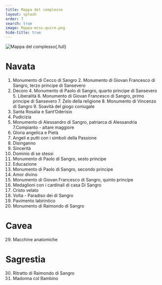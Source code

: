 ```yaml
---
title: Mappa del complesso
layout: splash
order: 7
search: true
image: Mappa-mcss-quire.png
hide-title: true
---
```


![Mappa del complesso](/assets/images/Mappa-mcss-quire.png){.full}

# Navata

1. Monumento di Cecco di Sangro 2. Monumento di Giovan Francesco di Sangro, terzo principe di Sansevero
3. Decoro 4. Monumento di Paolo di Sangro, quarto principe di Sansevero 5. Liberalità 6. Monumento di Giovan Francesco di Sangro, primo principe di Sansevero 7. Zelo della religione 8. Monumento di Vincenzo di Sangro 9. Soavità del giogo coniugale
4. Santa Rosalia e Sant’Oderisio
5. Pudicizia
6. Monumento di Alessandro di Sangro, patriarca di Alessandria
7.Compianto - altare maggiore
8. Gloria angelica e Pietà
9. Angeli e putti con i simboli della Passione
10. Disinganno
11. Sincerità
12. Dominio di se stessi
13. Monumento di Paolo di Sangro, sesto principe
14. Educazione
15. Monumento di Paolo di Sangro, secondo principe
16. Amor divino
17. Monumento di Giovan Francesco di Sangro, quinto principe
18. Medaglioni con i cardinali di casa Di Sangro
19. Cristo velato
20. Volta - Paradiso dei di Sangro
21. Pavimento labirintico
22. Monumento di Raimondo di Sangro

# Cavea

29. Macchine anatomiche

# Sagrestia

30. Ritratto di Raimondo di Sangro  
31. Madonna col Bambino

